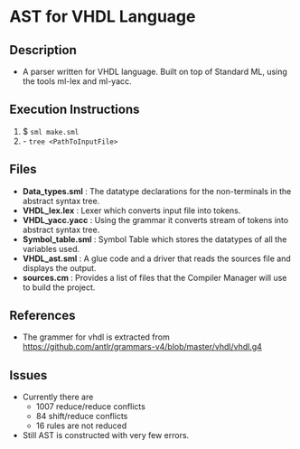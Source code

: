 # AST for VHDL Language

## Description
- A parser written for VHDL language. Built on top of Standard ML, using the tools ml-lex and ml-yacc.

## Execution Instructions

1. $ `sml make.sml`
2. \- `tree <PathToInputFile>`

## Files

- **Data_types.sml** : The datatype declarations for the non-terminals in the abstract syntax tree.
- **VHDL_lex.lex** : Lexer which converts input file into tokens.
- **VHDL_yacc.yacc** : Using the grammar it converts stream of tokens into abstract syntax tree.
- **Symbol_table.sml** : Symbol Table which stores the datatypes of all the variables used.
- **VHDL_ast.sml** :  A glue code and a driver that reads the sources file and displays the output.
- **sources.cm** : Provides a list of files that the Compiler Manager will use to build the project.

## References
- The grammer for vhdl is extracted from https://github.com/antlr/grammars-v4/blob/master/vhdl/vhdl.g4

## Issues

- Currently there are
    - 1007 reduce/reduce conflicts
    - 84 shift/reduce conflicts
    - 16 rules are not reduced
- Still AST is constructed with very few errors.